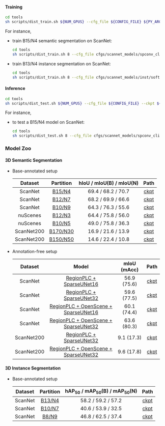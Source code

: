 #### Training

```bash
cd tools
sh scripts/dist_train.sh ${NUM_GPUS} --cfg_file ${CONFIG_FILE} ${PY_ARGS}
```

For instance,
- train B15/N4 semantic segmentation on ScanNet:
    ```bash
    cd tools
    sh scripts/dist_train.sh 8 --cfg_file cfgs/scannet_models/spconv_clip_base15_caption.yaml --extra_tag exp_tag
    ```
- train B13/N4 instance segmentation on ScanNet:
    ```bash
    cd tools
    sh scripts/dist_train.sh 8 --cfg_file cfgs/scannet_models/inst/softgroup_clip_base13_caption.yaml --extra_tag exp_tag
    ```

#### Inference

```bash
cd tools
sh scripts/dist_test.sh ${NUM_GPUS} --cfg_file ${CONFIG_FILE} --ckpt ${CKPT_PATH}
```

For instance,
- to test a B15/N4 model on ScanNet:
    ```bash
    cd tools
    sh scripts/dist_test.sh 8 --cfg_file cfgs/scannet_models/spconv_clip_base15_caption.yaml --ckpt output/scannet_models/spconv_clip_base15_caption/exp_tag/ckpt/checkpoint_ep128.pth
    ```

### Model Zoo
#### 3D Semantic Segmentation
- Base-annotated setup

    | Dataset | Partition | hIoU / mIoU(B) / mIoU(N) | Path |
    |:---:|:---:|:---:|:---:|
    | ScanNet | [B15/N4](../tools/cfgs/scannet_models/spconv_clip_base15_caption.yaml) | 69.4 / 68.2 / 70.7 | [ckpt](https://connecthkuhk-my.sharepoint.com/:u:/g/personal/jhyang13_connect_hku_hk/EWGG39VOw2NOvKdfUjWnh8UBPgU6zBilXLaKGMgO2asBYw?e=g7QCpC) |
    | ScanNet | [B12/N7](../tools/cfgs/scannet_models/spconv_clip_base12_caption.yaml) | 68.2 / 69.9 / 66.6 | [ckpt](https://connecthkuhk-my.sharepoint.com/:u:/g/personal/jhyang13_connect_hku_hk/EfJpjpul0cBAhHhV3oKm6JkB0UcTUf7TnaLWDgwWkFFGxg?e=OT0wsu) |
    | ScanNet | [B10/N9](../tools/cfgs/scannet_models/spconv_clip_base10_caption.yaml) | 64.3 / 76.3 / 55.6 | [ckpt](https://connecthkuhk-my.sharepoint.com/:u:/g/personal/jhyang13_connect_hku_hk/EZG4gIqTA2lHpephZLXG8tsBQjA-m5e0HXK_ykjaNK_saQ?e=s6q2Dk) |
    | nuScenes | [B12/N3](../tools/cfgs/nuscenes_models/sparseunet_clip_base12_caption.yaml) |  64.4 / 75.8 / 56.0 | [ckpt](https://connecthkuhk-my.sharepoint.com/:u:/g/personal/jhyang13_connect_hku_hk/Ef7cm0XNBjZHupbpYvg9ItkBC8WaB25Ar0kiOTdg5ezz3w?e=dM7Dq6) |
    | nuScenes | [B10/N5](../tools/cfgs/nuscenes_models/sparseunet_clip_base10_caption.yaml) |  49.0 / 75.8 / 36.3 | [ckpt](https://connecthkuhk-my.sharepoint.com/:u:/g/personal/jhyang13_connect_hku_hk/EW3r1oYwaERDk7BE2v9mp4MB0JOBkYMPKWYIWNkbl_EWGQ?e=cHb1g0) |
    | ScanNet200 | [B170/N30](../tools/cfgs/scannet200_models/spconv_clip_base170_caption.yaml) | 16.9 / 21.6 / 13.9 | [ckpt](https://connecthkuhk-my.sharepoint.com/:u:/g/personal/jhyang13_connect_hku_hk/EY6yrNOeKSJEo-526WrcOesBZREtteoZ1KBIGPI26Wq2UQ?e=se8JLj) |
    | ScanNet200 | [B150/N50](../tools/cfgs/scannet200_models/spconv_clip_base150_caption.yaml) | 14.6 / 22.4 / 10.8 | [ckpt](https://connecthkuhk-my.sharepoint.com/:u:/g/personal/jhyang13_connect_hku_hk/EWdyFjCzvn9Gi0FN7VQAJl8BKcQAQYs61Lbh2V27ZT6h0g?e=FzOpex) |

- Annotation-free setup
  
    | Dataset | Model | mIoU  (mAcc) | Path |
    |:---:|:---:|:---:|:---:|
    | ScanNet | [RegionPLC + SparseUNet16](../tools/cfgs/scannet_models/zs/spconv_clip_caption_sparseunet16.yaml) | 56.9 (75.6) | [ckpt](https://connecthkuhk-my.sharepoint.com/:u:/g/personal/jhyang13_connect_hku_hk/EWqYW58Q0GlKuhcAmWZYakUBYV0wyWfbxSarMHo0EZLfMg?e=1Ipfka) |
    | ScanNet | [RegionPLC + SparseUNet32](../tools/cfgs/scannet_models/zs/spconv_clip_caption_sparseunet32.yaml) | 59.6 (77.5) | [ckpt](https://connecthkuhk-my.sharepoint.com/:u:/g/personal/jhyang13_connect_hku_hk/EdeusrJ9OnROsFYLd3E1vQMBdfydH5z5L7674K8tG4gYwQ?e=BTWn6j) |
    | ScanNet | [RegionPLC + OpenScene + SparseUNet16](../tools/cfgs/scannet_models/zs/spconv_clip_caption_sparseunet16_openscene.yaml) | 60.1 (74.4) | [ckpt](https://connecthkuhk-my.sharepoint.com/:u:/g/personal/jhyang13_connect_hku_hk/EVdEJluknNdJhJ4H-oj8nrIBVIXBhZ7Wjw1m5nU68eM3AA?e=Y2V1pk) |
    | ScanNet | [RegionPLC + OpenScene + SparseUNet32](../tools/cfgs/scannet_models/zs/spconv_clip_caption_sparseunet32_openscene.yaml) | 63.6 (80.3)  | [ckpt](https://connecthkuhk-my.sharepoint.com/:u:/g/personal/jhyang13_connect_hku_hk/EeleQjMKupFHnRDliBfCidIBLhC3xyewUJH4BSQTuh55HQ?e=ytbvVd) |
    | ScanNet200 | [RegionPLC + SparseUNet32](../tools/cfgs/scannet200_models/zs/spconv_clip_caption.yaml) |  9.1 (17.3) | [ckpt](https://connecthkuhk-my.sharepoint.com/:u:/g/personal/jhyang13_connect_hku_hk/EdeusrJ9OnROsFYLd3E1vQMBdfydH5z5L7674K8tG4gYwQ?e=BTWn6j) |
    | ScanNet200 | [RegionPLC + OpenScene + SparseUNet32](../tools/cfgs/scannet200_models/zs/spconv_clip_caption_openscene.yaml) |  9.6 (17.8) | [ckpt](https://connecthkuhk-my.sharepoint.com/:u:/g/personal/jhyang13_connect_hku_hk/EeleQjMKupFHnRDliBfCidIBLhC3xyewUJH4BSQTuh55HQ?e=ytbvVd) |


#### 3D Instance Segmentation
- Base-annotated setup

    | Dataset | Partition | hAP<sub>50</sub> / mAP<sub>50</sub>(B) / mAP<sub>50</sub>(N) | Path |
    |:---:|:---:|:---:|:---:|
    | ScanNet | [B13/N4](../tools/cfgs/scannet_models/inst/softgroup_clip_base13_caption.yaml) | 58.2 / 59.2 / 57.2 | [ckpt](https://connecthkuhk-my.sharepoint.com/:u:/g/personal/jhyang13_connect_hku_hk/ETXofs-cwntBiitiBssSO_kBCKvmazufDxST2p9X7Mo56Q?e=zt8vSf) |
    | ScanNet | [B10/N7](../tools/cfgs/scannet_models/inst/softgroup_clip_base10_caption.yaml) | 40.6 / 53.9 / 32.5 | [ckpt](https://connecthkuhk-my.sharepoint.com/:u:/g/personal/jhyang13_connect_hku_hk/Eak_DMQR07xCkB9g52Wqbn0B-j_VNHTQppom_r5K4CCvxQ?e=GpfG9T) |
    | ScanNet | [B8/N9](../tools/cfgs/scannet_models/inst/softgroup_clip_base8_caption.yaml) | 46.8 / 62.5 / 37.4 | [ckpt](https://connecthkuhk-my.sharepoint.com/:u:/g/personal/jhyang13_connect_hku_hk/EaNGtC64C5RMugxp8zISDK0BTOl7f7UZIcTR_lh1bsIEAQ?e=gbfaXz) |
